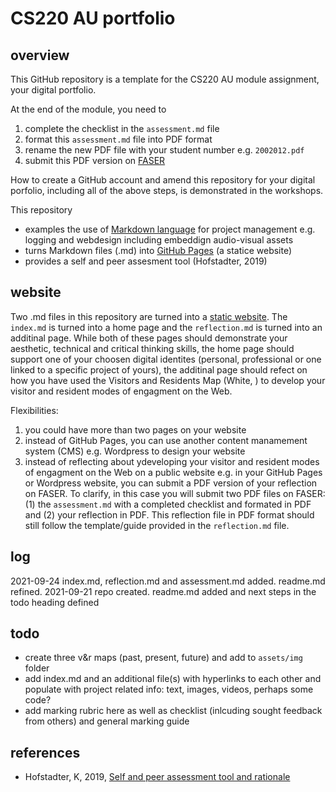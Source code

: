<!-- #todo
- turn into GitHub Pages
- create template from reflection link digital-identities.md file, perhaps move all questions from reflection.md to a #dicussion heading in digital-identities
- make screencast on submitting this digital-portfolio i.e. the pdf of submit.md
-->


# CS220 AU portfolio

## overview
This GitHub repository is a template for the CS220 AU module assignment, your digital portfolio. 

At the end of the module, you need to 
1. complete the checklist in the `assessment.md` file
2. format this `assessment.md` file into PDF format
3. rename the new PDF file with your student number e.g. `2002012.pdf`
4. submit this PDF version on [FASER](https://faser.essex.ac.uk/)

How to create a GitHub account and amend this repository for your digital porfolio, including all of the above steps, is demonstrated in the workshops. 

This repository
- examples the use of [Markdown language](https://guides.github.com/features/mastering-markdown/) for project management e.g. logging and webdesign including embeddign audio-visual assets
- turns Markdown files (.md) into [GitHub Pages](https://pages.github.com/) (a statice website)
- provides a self and peer assesment tool (Hofstadter, 2019)

## website
Two .md files in this repository are turned into a [static website](https://krisztian-hofstadter-tedor.github.io/CS220-AU-portfolio/). The `index.md` is turned into a home page and the `reflection.md` is turned into an additinal page. While both of these pages should demonstrate your aesthetic, technical and critical thinking skills, the home page should support <!-- #todo is there are better phrase for this --> one of your choosen digital identites (personal, professional or one linked to a specific project of yours), the additinal page should refect on how you have used the Visitors and Residents Map (White, <!-- #todo add date -->) to develop your visitor and resident modes of engagment on the Web. 

Flexibilities:   
1. you could have more than two pages on your website 
2. instead of GitHub Pages, you can use another content manamement system (CMS) e.g. Wordpress to design your website
3. instead of reflecting about ydeveloping your visitor and resident modes of engagment on the Web on a public website e.g. in your GitHub Pages or Wordpress website, you can submit a PDF version of your reflection on FASER. To clarify, in this case you will submit two PDF files on FASER: (1) the `assessment.md` with a completed checklist and formated in PDF and (2) your reflection in PDF. This reflection file in PDF format should still follow the template/guide provided in the `reflection.md` file. 

## log
<!-- #todo remove content of template's log and add my own -->
2021-09-24 index.md, reflection.md and assessment.md added. readme.md refined. 
2021-09-21 repo created. readme.md added and next steps in the todo heading defined

## todo
- create three v&r maps (past, present, future) and add to `assets/img` folder
- add index.md and an additional file(s) with hyperlinks to each other and populate with project related info: text, images, videos, perhaps some code?
- add marking rubric here as well as checklist (inlcuding sought feedback from others) and general marking guide

## references
- Hofstadter, K, 2019, [Self and peer assessment tool and rationale](https://khofstadter.com/assets/doc/Hofstadter-2019-self-and-peer-assessment-tool-and-rationale.pdf)
